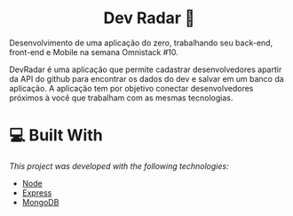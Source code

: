# <h1 align="center">Dev Radar :satellite:</h1>
Desenvolvimento de uma aplicação do zero, trabalhando seu back-end, front-end e Mobile na semana Omnistack #10.

DevRadar é uma aplicação que permite cadastrar desenvolvedores apartir da API do github para encontrar os dados do dev e salvar em um banco da aplicação. A aplicação tem por objetivo conectar desenvolvedores próximos à você que trabalham com as mesmas tecnologias.

# :computer: Built With
_This project was developed with the following technologies:_

* [Node](https://nodejs.org/en/)
* [Express](https://expressjs.com/)
* [MongoDB](https://www.mongodb.com/)
